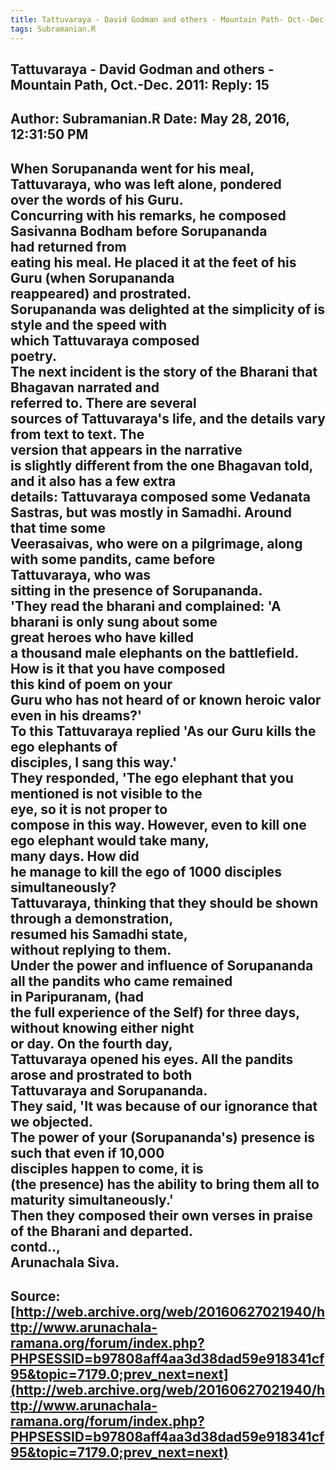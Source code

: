 ```yaml
--- 
title: Tattuvaraya - David Godman and others - Mountain Path- Oct--Dec- 2011- Reply- 15   
tags: Subramanian.R  
---  
```

##  Tattuvaraya - David Godman and others - Mountain Path, Oct.-Dec. 2011: Reply: 15  
Author: Subramanian.R       Date: May 28, 2016, 12:31:50 PM  
---  
When Sorupananda went for his meal, Tattuvaraya, who was left alone, pondered  
over the words of his Guru.   
Concurring with his remarks, he composed Sasivanna Bodham before Sorupananda  
had returned from   
eating his meal. He placed it at the feet of his Guru (when Sorupananda  
reappeared) and prostrated.   
Sorupananda was delighted at the simplicity of is style and the speed with  
which Tattuvaraya composed   
poetry.   
The next incident is the story of the Bharani that Bhagavan narrated and  
referred to. There are several   
sources of Tattuvaraya's life, and the details vary from text to text. The  
version that appears in the narrative   
is slightly different from the one Bhagavan told, and it also has a few extra  
details: Tattuvaraya composed some Vedanata Sastras, but was mostly in Samadhi. Around  
that time some   
Veerasaivas, who were on a pilgrimage, along with some pandits, came before  
Tattuvaraya, who was   
sitting in the presence of Sorupananda.   
'They read the bharani and complained: 'A bharani is only sung about some  
great heroes who have killed   
a thousand male elephants on the battlefield. How is it that you have composed  
this kind of poem on your   
Guru who has not heard of or known heroic valor even in his dreams?'   
To this Tattuvaraya replied 'As our Guru kills the ego elephants of  
disciples, I sang this way.'   
They responded, 'The ego elephant that you mentioned is not visible to the  
eye, so it is not proper to   
compose in this way. However, even to kill one ego elephant would take many,  
many days. How did   
he manage to kill the ego of 1000 disciples simultaneously?   
Tattuvaraya, thinking that they should be shown through a demonstration,  
resumed his Samadhi state,   
without replying to them.   
Under the power and influence of Sorupananda all the pandits who came remained  
in Paripuranam, (had   
the full experience of the Self) for three days, without knowing either night  
or day. On the fourth day,   
Tattuvaraya opened his eyes. All the pandits arose and prostrated to both  
Tattuvaraya and Sorupananda.   
They said, 'It was because of our ignorance that we objected.   
The power of your (Sorupananda's) presence is such that even if 10,000  
disciples happen to come, it is   
(the presence) has the ability to bring them all to maturity simultaneously.'   
Then they composed their own verses in praise of the Bharani and departed.   
contd..,   
Arunachala Siva.
 ---  
Source:[http://web.archive.org/web/20160627021940/http://www.arunachala-ramana.org/forum/index.php?PHPSESSID=b97808aff4aa3d38dad59e918341cf95&topic=7179.0;prev_next=next](http://web.archive.org/web/20160627021940/http://www.arunachala-ramana.org/forum/index.php?PHPSESSID=b97808aff4aa3d38dad59e918341cf95&topic=7179.0;prev_next=next)   
---  

